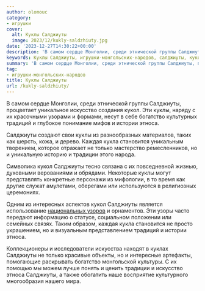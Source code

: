 ```yaml
---
author: olomouc
category:
- игрушки
cover:
  alt: Куклы Салджиуты
  image: 2023/12/kukly-saldzhiuty.jpg
date: '2023-12-27T14:30:22+00:00'
description: 'В самом сердце Монголии, среди этнической группы Салджиуты, процветает уникальное искусство создания кукол. Эти куклы, наряду с их красочными узорами и...'
keywords: Куклы Салджиуты, игрушки-монгольских-народов, салджиуты, кукол, куклы, этноса, искусство, богатство, традиций, истории, каждая, кукла, становится, только, традиции, самом, сердце
summary: 'В самом сердце Монголии, среди этнической группы Салджиуты, процветает уникальное искусство создания кукол. Эти куклы, наряду с их красочными узорами и...'
tag:
- игрушки-монгольских-народов
title: Куклы Салджиуты
url: /kukly-saldzhiuty/
---
```


В самом сердце Монголии, среди этнической группы Салджиуты, процветает уникальное искусство создания кукол. Эти куклы, наряду с их красочными узорами и формами, несут в себе богатство культурных традиций и глубокое понимание мифов и истории этноса.

Салджиуты создают свои куклы из разнообразных материалов, таких как шерсть, кожа, и дерево. Каждая кукла становится уникальным творением, которое отражает не только мастерство ремесленников, но и уникальную историю и традиции этого народа.

Символика кукол Салджиуты тесно связана с их повседневной жизнью, духовными верованиями и обрядами. Некоторые куклы могут представлять конкретные персонажи из мифологии, в то время как другие служат амулетами, оберегами или используются в религиозных церемониях.

Одним из интересных аспектов кукол Салджиуты является использование [национальных узоров](https://www.adora.ru/istoriya-kukol-lugovo-vostochnyh-marijczev/) и орнаментов. Эти узоры часто передают информацию о статусе, социальном положении или семейных связях. Таким образом, каждая кукла становится не просто украшением, но и визуальным представлением традиций и истории этноса.

Коллекционеры и исследователи искусства находят в куклах Салджиуты не только красивые объекты, но и интересные артефакты, помогающие раскрывать богатство монгольской культуры. С их помощью мы можем лучше понять и ценить традиции и искусство этноса Салджиуты, а также обогатить наше восприятие культурного многообразия нашего мира.